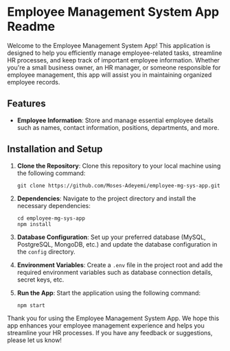 # Employee Management System App Readme

Welcome to the Employee Management System App! This application is designed to help you efficiently manage employee-related tasks, streamline HR processes, and keep track of important employee information. Whether you're a small business owner, an HR manager, or someone responsible for employee management, this app will assist you in maintaining organized employee records.

## Features

- **Employee Information**: Store and manage essential employee details such as names, contact information, positions, departments, and more.

## Installation and Setup

1. **Clone the Repository**: Clone this repository to your local machine using the following command:
   
   ```
   git clone https://github.com/Moses-Adeyemi/employee-mg-sys-app.git
   ```

2. **Dependencies**: Navigate to the project directory and install the necessary dependencies:

   ```
   cd employee-mg-sys-app
   npm install
   ```

3. **Database Configuration**: Set up your preferred database (MySQL, PostgreSQL, MongoDB, etc.) and update the database configuration in the `config` directory.

4. **Environment Variables**: Create a `.env` file in the project root and add the required environment variables such as database connection details, secret keys, etc.

5. **Run the App**: Start the application using the following command:

   ```
   npm start
   ```

Thank you for using the Employee Management System App. We hope this app enhances your employee management experience and helps you streamline your HR processes. If you have any feedback or suggestions, please let us know!
